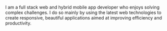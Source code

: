 I am a full stack web and hybrid mobile app developer who enjoys solving
complex challenges. I do so mainly by using the latest web technologies to create
responsive, beautiful applications aimed at improving efficiency and
productivity.
